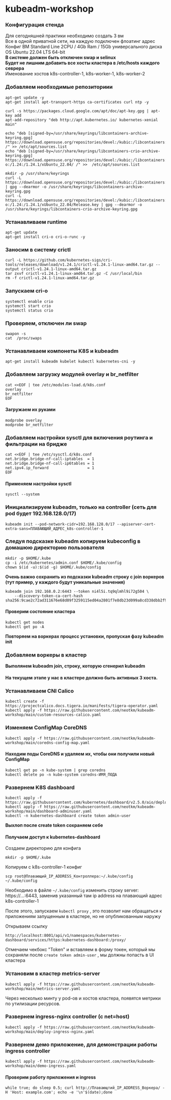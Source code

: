 # kubeadm-workshop

### Конфигурация стенда  
Для сегодняшней практики необходимо создать 3 вм  
Все в одной приватной сети, на каждую подключен флоатинг адрес  
Конфиг ВМ Standard Line 2CPU / 4Gb Ram / 15Gb универсального диска  
OS Ubuntu 22.04 LTS 64-bit  
**В системе должен быть отключен swap и selinux**  
**Будет не лишним добавить все хосты кластера в /etc/hosts каждого севрера**  
Именование хостов k8s-controller-1, k8s-worker-1, k8s-worker-2  


### Добавляем необходимые репозиториии
```
apt-get update -y  
apt-get install apt-transport-https ca-certificates curl ntp -y  
```

```
curl -s https://packages.cloud.google.com/apt/doc/apt-key.gpg | apt-key add  
apt-add-repository "deb http://apt.kubernetes.io/ kubernetes-xenial main"  
```

```
echo "deb [signed-by=/usr/share/keyrings/libcontainers-archive-keyring.gpg] https://download.opensuse.org/repositories/devel:/kubic:/libcontainers:/stable/xUbuntu_22.04/ /" >> /etc/apt/sources.list  
echo "deb [signed-by=/usr/share/keyrings/libcontainers-crio-archive-keyring.gpg] https://download.opensuse.org/repositories/devel:/kubic:/libcontainers:/stable:/cri-o:/1.24:/1.24.1/xUbuntu_22.04/ /" >>  /etc/apt/sources.list 
```

```
mkdir -p /usr/share/keyrings  
curl -L https://download.opensuse.org/repositories/devel:/kubic:/libcontainers:/stable/xUbuntu_22.04/Release.key | gpg --dearmor -o /usr/share/keyrings/libcontainers-archive-keyring.gpg  
curl -L https://download.opensuse.org/repositories/devel:/kubic:/libcontainers:/stable:/cri-o:/1.24:/1.24.1/xUbuntu_22.04/Release.key | gpg --dearmor -o /usr/share/keyrings/libcontainers-crio-archive-keyring.gpg  
```

### Устанавливаем runtime
```
apt-get update  
apt-get install cri-o cri-o-runc -y  
```

### Заносим в систему crictl
```
curl -L https://github.com/kubernetes-sigs/cri-tools/releases/download/v1.24.1/crictl-v1.24.1-linux-amd64.tar.gz --output crictl-v1.24.1-linux-amd64.tar.gz  
tar zxvf crictl-v1.24.1-linux-amd64.tar.gz -C /usr/local/bin  
rm -f crictl-v1.24.1-linux-amd64.tar.gz  
```

### Запускаем cri-o
```
systemctl enable crio
systemctl start crio
systemctl status crio
```

### Проверяем, отключен ли swap
```
swapon -s
cat  /proc/swaps
```

### Устанавливаем компонеты K8S и kubeadm
```
apt-get install kubeadm kubelet kubectl kubernetes-cni -y
```

### Добавляем загрузку модулей overlay и br_netfilter
```
cat <<EOF | tee /etc/modules-load.d/k8s.conf
overlay
br_netfilter
EOF
```

#### Загружаем их руками
```
modprobe overlay  
modprobe br_netfilter  
```

### Добавляем настройки sysctl для включения роутинга и фильтрации на бридже  
```
cat <<EOF | tee /etc/sysctl.d/k8s.conf
net.bridge.bridge-nf-call-iptables  = 1
net.bridge.bridge-nf-call-ip6tables = 1
net.ipv4.ip_forward                 = 1
EOF
```

#### Применяем настройки sysctl
```
sysctl --system
```

### Инициализируем kubeadm, только на controller (сеть для pod будет 192.168.128.0/17)
```
kubeadm init --pod-network-cidr=192.168.128.0/17 --apiserver-cert-extra-sans=ПЛАВАЮЩИЙ_АДРЕС_k8s-controller-1
```

### Следуя подсказке kubeadm копируем kubeconfig в домашюю директорию пользователя  
```
mkdir -p $HOME/.kube  
cp -i /etc/kubernetes/admin.conf $HOME/.kube/config  
chown $(id -u):$(id -g) $HOME/.kube/config  
```

**Очень важно сохранить из подсказки kubeadm строку с join воркеров (тут пример, у каждого будут уникальные значения)**  
```
kubeadm join 192.168.0.2:6443 --token ni4l5i.tq9qlmhl9i72g504 \  
	--discovery-token-ca-cert-hash sha256:9cae2c72ad311676e68d09f3259115ed04a2801f7e8db23d099a8cd338dbb2f9  
```
 
#### Проверим состояние кластера
```
kubectl get nodes  
kubectl get po -A  
```

**Повторяем на воркерах процесс установки, пропуская фазу kubeadm init**

### Добавляем воркеры в кластер
**Выполянем kubeadm join, строку, которую сгенерил kubeadm**  

#### На текущем этапе у нас в кластере должно быть активных 3 хоста.  

### Устанавливаем CNI Calico
```
kubectl create -f https://projectcalico.docs.tigera.io/manifests/tigera-operator.yaml  
kubectl apply -f https://raw.githubusercontent.com/neotkm/kubeadm-workshop/main/custom-resources-calico.yaml  
```

### Изменяем ConfigMap CoreDNS
```
kubectl apply -f https://raw.githubusercontent.com/neotkm/kubeadm-workshop/main/coredns-config-map.yaml
```

#### Находим поды CoreDNS и удаляем их, чтобы они получили новый ConfigMap
```
kubectl get po -n kube-system | grep coredns  
kubectl delete po -n kube-system coredns-ИМЯ_ПОДА
```

### Развернем K8S dashboard
```
kubectl apply -f https://raw.githubusercontent.com/kubernetes/dashboard/v2.5.0/aio/deploy/recommended.yaml  
kubectl apply -f https://raw.githubusercontent.com/neotkm/kubeadm-workshop/main/dashboard-adminuser.yaml  
kubectl -n kubernetes-dashboard create token admin-user  
```
**Выхлоп после create token сохраняем себе**  

#### Получаем доступ к kubernetes-dashboard  
Создаем директорию для конфига 
```
mkdir -p $HOME/.kube
```
Копируем с k8s-controller-1 конфиг
```
scp root@Плавающий_IP_ADDRESS_Контроллера:~/.kube/config ~/.kube/config
```
Необходимо в файле `~/.kube/config` изменить строку server: https://*.*.*.*:6443, заменив указанный там ip address на плавающий адрес k8s-controller-1  

После этого, запускаем `kubectl proxy` , это позволит нам обращаться к приложениям запущенным в кластере, но не опубликованным наружу  

Открываем ссылку
```
http://localhost:8001/api/v1/namespaces/kubernetes-dashboard/services/https:kubernetes-dashboard:/proxy/
```
Отмечаем чекбокс "Token" и вставляем в форму токен, который мы сохраняли после `create token admin-user` , мы должны попасть в UI кластера

### Установим в кластер metrics-server
```
kubectl apply -f https://raw.githubusercontent.com/neotkm/kubeadm-workshop/main/metrics-server.yaml

```
Через несколько минту у pod-ов и хостов кластера, появятся метрики по утилизации ресурсов.

### Развернем ingress-nginx controller (c net=host)
```
kubectl apply -f https://raw.githubusercontent.com/neotkm/kubeadm-workshop/main/deploy-ingress-nginx.yaml
```

### Развернем демо приложение, для демонстрации работы ingress controller
```
kubectl apply -f https://raw.githubusercontent.com/neotkm/kubeadm-workshop/main/demo-ingress.yaml
```
#### Проверим работу приложения и ingress
```
while true; do sleep 0.5; curl http://Плавающтий_IP_ADDRESS_Воркера/ -H 'Host: example.com'; echo -e '\n'$(date);done
```

